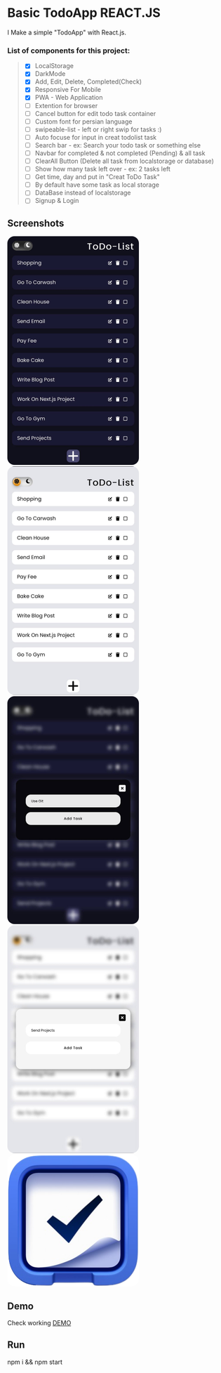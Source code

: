 # Basic TodoApp REACT.JS

I Make a simple "TodoApp" with React.js.


### List of components for this project:
> - [x] LocalStorage
> - [x] DarkMode
> - [x] Add, Edit, Delete, Completed(Check)
> - [x] Responsive For Mobile
> - [x] PWA - Web Application
> - [ ] Extention for browser
> - [ ] Cancel button for edit todo task container
> - [ ] Custom font for persian language
> - [ ] swipeable-list - left or right swip for tasks :)
> - [ ] Auto focuse for input in creat todolist task
> - [ ] Search bar - ex: Search your todo task or something else
> - [ ] Navbar for completed & not completed (Pending) & all task
> - [ ] ClearAll Button (Delete all task from localstorage or database)
> - [ ] Show how many task left over - ex: 2 tasks left
> - [ ] Get time, day and put in "Creat ToDo Task"
> - [ ] By default have some task as local storage
> - [ ] DataBase instead of localstorage
> - [ ] Signup & Login 


## Screenshots
<div>
  <img width="300" src="https://raw.githubusercontent.com/amirrahemi01/Basic-TodoApp/main/src/ScreenShot/01.jpg" style="border-radius: 1rem;">
  <img width="300" src="https://raw.githubusercontent.com/amirrahemi01/Basic-TodoApp/main/src/ScreenShot/02.jpg" style="border-radius: 1rem;">
  <img width="300" src="https://raw.githubusercontent.com/amirrahemi01/Basic-TodoApp/main/src/ScreenShot/03.jpg" style="border-radius: 1rem;">
  <img width="300" src="https://raw.githubusercontent.com/amirrahemi01/Basic-TodoApp/main/src/ScreenShot/04.jpg" style="border-radius: 1rem;">
  <img width="300" src="https://github.com/amirrahemi01/Basic-TodoApp/blob/main/public/icon.png?raw=true" style="border-radius: 1rem;">
</div>



<!-- ![App Screenshot](https://github.com/amirrahemi01/Basic-TodoApp/blob/main/public/icon.png?raw=true) -->


## Demo

Check working <a href="https://amirrahemi-todo.netlify.app/" target="_blank">DEMO</a>


## Run 

npm i && npm start
